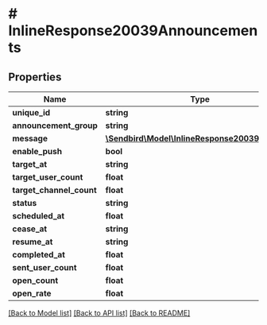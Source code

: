 # # InlineResponse20039Announcements

## Properties

Name | Type | Description | Notes
------------ | ------------- | ------------- | -------------
**unique_id** | **string** |  | [optional]
**announcement_group** | **string** |  | [optional]
**message** | [**\Sendbird\Model\InlineResponse20039Message**](InlineResponse20039Message.md) |  | [optional]
**enable_push** | **bool** |  | [optional]
**target_at** | **string** |  | [optional]
**target_user_count** | **float** |  | [optional]
**target_channel_count** | **float** |  | [optional]
**status** | **string** |  | [optional]
**scheduled_at** | **float** |  | [optional]
**cease_at** | **string** |  | [optional]
**resume_at** | **string** |  | [optional]
**completed_at** | **float** |  | [optional]
**sent_user_count** | **float** |  | [optional]
**open_count** | **float** |  | [optional]
**open_rate** | **float** |  | [optional]

[[Back to Model list]](../../README.md#models) [[Back to API list]](../../README.md#endpoints) [[Back to README]](../../README.md)
